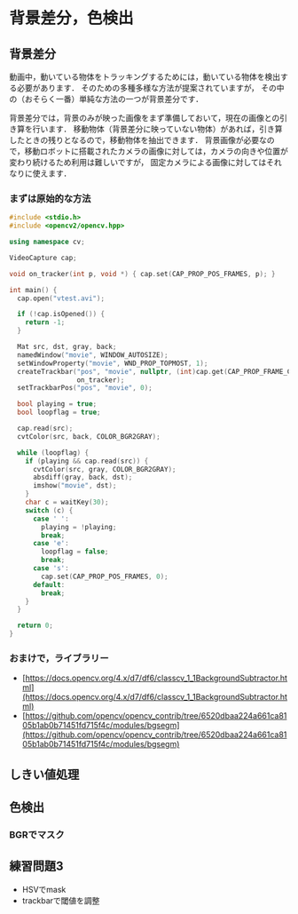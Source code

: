 # 背景差分，色検出

## 背景差分

動画中，動いている物体をトラッキングするためには，動いている物体を検出する必要があります．
そのための多種多様な方法が提案されていますが，
その中の（おそらく一番）単純な方法の一つが背景差分です．

背景差分では，背景のみが映った画像をまず準備しておいて，現在の画像との引き算を行います．
移動物体（背景差分に映っていない物体）があれば，引き算したときの残りとなるので，移動物体を抽出できます．
背景画像が必要なので，移動ロボットに搭載されたカメラの画像に対しては，カメラの向きや位置が変わり続けるため利用は難しいですが，
固定カメラによる画像に対してはそれなりに使えます．

### まずは原始的な方法

```cpp
#include <stdio.h>
#include <opencv2/opencv.hpp>

using namespace cv;

VideoCapture cap;

void on_tracker(int p, void *) { cap.set(CAP_PROP_POS_FRAMES, p); }

int main() {
  cap.open("vtest.avi");

  if (!cap.isOpened()) {
    return -1;
  }

  Mat src, dst, gray, back;
  namedWindow("movie", WINDOW_AUTOSIZE);
  setWindowProperty("movie", WND_PROP_TOPMOST, 1);
  createTrackbar("pos", "movie", nullptr, (int)cap.get(CAP_PROP_FRAME_COUNT),
                 on_tracker);
  setTrackbarPos("pos", "movie", 0);

  bool playing = true;
  bool loopflag = true;

  cap.read(src);
  cvtColor(src, back, COLOR_BGR2GRAY);

  while (loopflag) {
    if (playing && cap.read(src)) {
      cvtColor(src, gray, COLOR_BGR2GRAY);
      absdiff(gray, back, dst);
      imshow("movie", dst);
    }
    char c = waitKey(30);
    switch (c) {
      case ' ':
        playing = !playing;
        break;
      case 'e':
        loopflag = false;
        break;
      case 's':
        cap.set(CAP_PROP_POS_FRAMES, 0);
      default:
        break;
    }
  }

  return 0;
}
```


### おまけで，ライブラリー

- [https://docs.opencv.org/4.x/d7/df6/classcv_1_1BackgroundSubtractor.html](https://docs.opencv.org/4.x/d7/df6/classcv_1_1BackgroundSubtractor.html)
- [https://github.com/opencv/opencv_contrib/tree/6520dbaa224a661ca8105b1ab0b71451fd715f4c/modules/bgsegm](https://github.com/opencv/opencv_contrib/tree/6520dbaa224a661ca8105b1ab0b71451fd715f4c/modules/bgsegm)

## しきい値処理
    
## 色検出

### BGRでマスク

## 練習問題3

- HSVでmask
- trackbarで閾値を調整
